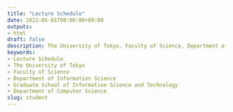 ```yaml
---
title: "Lecture Schedule"
date: 2022-05-01T00:00:00+09:00
outputs:
- html
draft: false
description: The University of Tokyo, Faculty of Science, Department of Information Science, Graduate School of Information Science and Technology, Department of Computer Science
keywords:
- Lecture Schedule
- The University of Tokyo
- Faculty of Science
- Department of Information Science
- Graduate School of Information Science and Technology
- Department of Computer Science
slug: student
---
```


